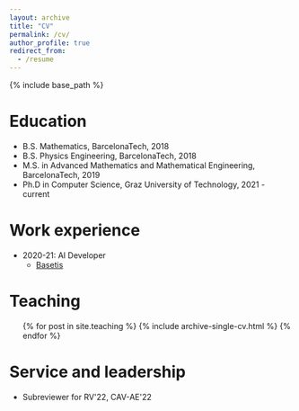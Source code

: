 ```yaml
---
layout: archive
title: "CV"
permalink: /cv/
author_profile: true
redirect_from:
  - /resume
---
```


{% include base_path %}

Education
======
* B.S. Mathematics, BarcelonaTech, 2018
* B.S. Physics Engineering, BarcelonaTech, 2018
* M.S. in Advanced Mathematics and Mathematical Engineering, BarcelonaTech, 2019
* Ph.D in Computer Science, Graz University of Technology, 2021 - current

Work experience
======
* 2020-21: AI Developer
  * [Basetis](basetis.com)

<!-- Skills
======
* Skill 1
* Skill 2
  * Sub-skill 2.1
  * Sub-skill 2.2
  * Sub-skill 2.3
* Skill 3 -->

<!-- Publications
======
  <ul>{% for post in site.publications %}
    {% include archive-single-cv.html %}
  {% endfor %}</ul> -->

<!-- Talks
======
  <ul>{% for post in site.talks %}
    {% include archive-single-talk-cv.html %}
  {% endfor %}</ul>
   -->

Teaching
======
  <ul>{% for post in site.teaching %}
    {% include archive-single-cv.html %}
  {% endfor %}</ul>

Service and leadership
======
* Subreviewer for RV'22, CAV-AE'22
